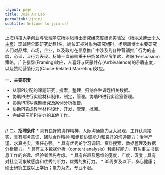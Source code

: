 ```yaml
---
layout: page
title: Join AR Lab
permalink: /join/
subtitle: Welcome to join us!
---
```


上海科技大学创业与管理学院杨丽凤博士研究组态度研究实验室（<a href="http://sem.shanghaitech.edu.cn/2018/0702/c3525a28655/page.htm">杨丽凤博士个人主页</a>）现诚聘全职研究助理1名，岗位汇报对象为研究组PI。杨丽凤博士主要研究人们对品牌，市场，企业，以及政府在信息推广中涉及的各种营销推广行为的态度，心理，及行为表现。杨博士当前侧重于研究各种品牌策略，说服(Persuasion)策略，广告措辞(Framing)效应，人喜好与厌恶并存(Ambivalence)的矛盾态度， 以及赞助营销行为(Cause-Related Marketing)效应。 
<br>
<br>
<b>一、主要职责</b>
* 从事PI分配的课题研究；搜索，整理，归纳各种课题相关数据。
* 协助PI进行实验材料制作，制定，管理。协助PI进行实验室管理。
* 协助PI撰写课题研究及案例分析报告。 
* 协助PI完成教学材料设计，开发，管理，批阅。
* 完成研究组PI交办的其他工作。
<br>
//
<b>二、招聘条件</b>
* 具有良好的协作精神、人际沟通能力及大局观，工作认真踏实，具有服务意识、团队合作精神
   和组织协调能力和良好的沟通能力；治学严谨、求真务实，责任心强。 
* 具有优秀的学习调研、资料搜索、数据整理及数据分析能力。
* 具有文本数据分析（content analysis）和编程能力、有从事文书信息工作的兴趣、经验者优先考虑。
* 具有兴趣及思维的宽度，广度，深度；具有对社会现象敏感度和优秀判断力，优秀的执行力。
* 35周岁及以下，身心健康；硕士研究生或以上学历；能力为先，专业不限。
